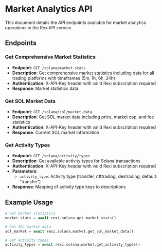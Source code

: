 # Market Analytics API

This document details the API endpoints available for market analytics operations in the RexiAPI service.

## Endpoints

### Get Comprehensive Market Statistics
- **Endpoint**: `GET /solana/market-stats`
- **Description**: Get comprehensive market statistics including data for all trading platforms with timeframes (5m, 1h, 6h, 24h)
- **Authentication**: X-API-Key header with valid Rexi subscription required
- **Response**: Market statistics data

### Get SOL Market Data
- **Endpoint**: `GET /solana/sol/market-data`
- **Description**: Get SOL market data including price, market cap, and fee statistics
- **Authentication**: X-API-Key header with valid Rexi subscription required
- **Response**: Current SOL market information

### Get Activity Types
- **Endpoint**: `GET /solana/activity/types`
- **Description**: Get available activity types for Solana transactions
- **Authentication**: X-API-Key header with valid Rexi subscription required
- **Parameters**:
  - `activity_type`: Activity type (transfer, nfttrading, dextrading, default: "transfer")
- **Response**: Mapping of activity type keys to descriptions

## Example Usage

```python
# Get market statistics
market_stats = await rexi.solana.get_market_stats()

# Get SOL market data
sol_market = await rexi.solana.market.get_sol_market_data()

# Get activity types
activity_types = await rexi.solana.market.get_activity_types()
```
